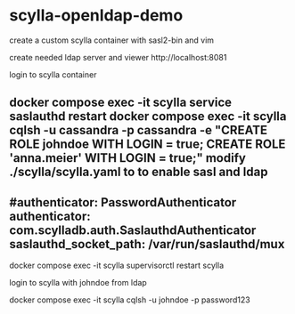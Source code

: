 # scylla-openldap-demo

create a custom scylla container with sasl2-bin and vim 

create needed ldap server and viewer
http://localhost:8081

login to scylla container 

docker compose exec -it scylla service saslauthd restart
docker compose exec -it scylla cqlsh -u cassandra -p cassandra -e "CREATE ROLE johndoe WITH LOGIN = true; CREATE ROLE 'anna.meier' WITH LOGIN = true;"
modify ./scylla/scylla.yaml to to enable sasl and ldap
---
#authenticator: PasswordAuthenticator
authenticator: com.scylladb.auth.SaslauthdAuthenticator
saslauthd_socket_path: /var/run/saslauthd/mux
----
docker compose exec -it scylla supervisorctl restart scylla

login to scylla with johndoe from ldap

docker compose exec -it scylla cqlsh -u johndoe -p password123

